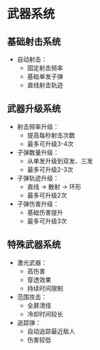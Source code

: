 # 武器系统

## 基础射击系统
- 自动射击：
  * 固定射击频率
  * 基础单发子弹
  * 直线射击轨迹

## 武器升级系统
- 射击频率升级：
  * 提高每秒射击次数
  * 最多可升级3-4次
- 子弹数量升级：
  * 从单发升级到双发、三发
  * 最多可升级2-3次
- 子弹轨迹升级：
  * 直线 → 散射 → 环形
  * 最多可升级2次
- 子弹伤害升级：
  * 基础伤害提升
  * 最多可升级3次

## 特殊武器系统
- 激光武器：
  * 高伤害
  * 穿透效果
  * 持续时间限制
- 范围攻击：
  * 全屏清怪
  * 冷却时间较长
- 追踪弹：
  * 自动追踪最近敌人
  * 伤害较低 
